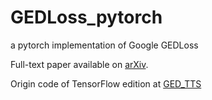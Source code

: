 # GEDLoss_pytorch
a pytorch  implementation of Google GEDLoss

Full-text paper available on [arXiv](https://arxiv.org/abs/2008.01160).

Origin code of TensorFlow edition at [GED_TTS](https://github.com/google-research/google-research/tree/68c738421186ce85339bfee16bf3ca2ea3ec16e4/ged_tts)
